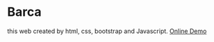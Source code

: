 # Barca
this web created by html, css, bootstrap and Javascript.
<a href="https://amiramooei.github.io/Barca/">Online Demo</a>
